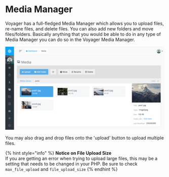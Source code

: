 # Media Manager

Voyager has a full-fledged Media Manager which allows you to upload files, re-name files, and delete files. You can also add new folders and move files/folders. Basically anything that you would be able to do in any type of Media Manager you can do so in the Voyager Media Manager.

![](../.gitbook/assets/media_manager%20%281%29.png)

You may also drag and drop files onto the 'upload' button to upload multiple files.

{% hint style="info" %}
**Notice on File Upload Size**  
If you are getting an error when trying to upload large files, this may be a setting that needs to be changed in your PHP. Be sure to check `max_file_upload` and `file_upload_size`
{% endhint %}


